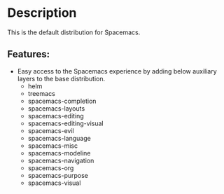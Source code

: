 Description
===========

This is the default distribution for Spacemacs.

Features:
---------

-   Easy access to the Spacemacs experience by adding below auxiliary
    layers to the base distribution.
    -   helm
    -   treemacs
    -   spacemacs-completion
    -   spacemacs-layouts
    -   spacemacs-editing
    -   spacemacs-editing-visual
    -   spacemacs-evil
    -   spacemacs-language
    -   spacemacs-misc
    -   spacemacs-modeline
    -   spacemacs-navigation
    -   spacemacs-org
    -   spacemacs-purpose
    -   spacemacs-visual

